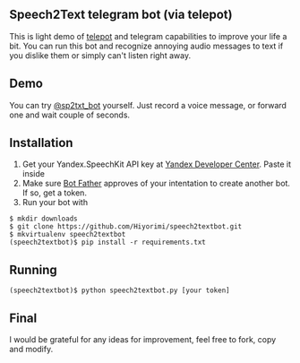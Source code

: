 ## Speech2Text telegram bot (via telepot) 

This is light demo of [telepot](https://github.com/nickoala/telepot) and telegram capabilities to improve your life a bit. You can run this bot and recognize annoying audio messages to text if you dislike them or simply can't listen right away.

## Demo 

You can try [@sp2txt_bot](https://telegram.me/sp2txt_bot) yourself. Just record a voice message, or forward one and wait couple of seconds.

## Installation

1. Get your Yandex.SpeechKit API key at [Yandex Developer Center](https://developer.tech.yandex.ru). Paste it inside 
2. Make sure [Bot Father](https://telegram.me/BotFather) approves of your intentation to create another bot. If so, get a token.
3. Run your bot with

```
$ mkdir downloads
$ git clone https://github.com/Hiyorimi/speech2textbot.git
$ mkvirtualenv speech2textbot
(speech2textbot)$ pip install -r requirements.txt
```

## Running 

```
(speech2textbot)$ python speech2textbot.py [your token] 
```

## Final

I would be grateful for any ideas for improvement, feel free to fork, copy and modify.
